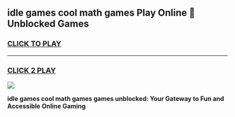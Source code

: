 
## idle games cool math games Play Online 👋 Unblocked Games
<h3>
<a href="https://news.freeplayer.one?title=idle_games_cool_math_games&ref=17CMG">CLICK TO PLAY</a></h3>
<hr>

<h3>
<a href="https://news.freeplayer.one?title=idle_games_cool_math_games&ref=17CMG">CLICK 2 PLAY</a>
  
</h3>

<a href="https://news.freeplayer.one?title=idle_games_cool_math_games&ref=17CMG/"><img src="https://clearcache.store/games.png"></a>


**idle games cool math games games unblocked: Your Gateway to Fun and Accessible Online Gaming**
